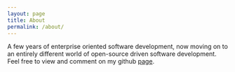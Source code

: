 ```yaml
---
layout: page
title: About
permalink: /about/
---
```


A few years of enterprise oriented software development, now moving on to an entirely different world of open-source driven software development.
Feel free to view and comment on my github [page](https://github.com/satriyo796). 

